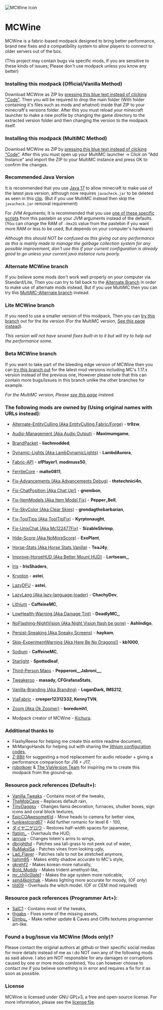 ![MCWine Icon](https://i.imgur.com/sykJqfG.png)
# MCWine
MCWine is a fabric-based modpack designed to bring better performance, brand new fixes and a compatibility system to allow players to connect to older servers out of the box.

(This project may contain bugs via specific mods, If you are sensitive to these kinds of issues; Please don't use modpack unless you know any better)

### Installing this modpack (Official/Vanilla Method)

Download MCWine as ZIP by [pressing this blue text instead of clicking "Code"](https://github.com/Kichura/MCWine/archive/Standard.zip). Then you will be required to drop the main folder (With folder containing it's files such as mods and whatnot) inside that ZIP to your minecraft's versions folder. After this you must reload your minecraft launcher to make a new profile by changing the game directory to the extracted version folder and then changing the version to the modpack itself.

### Installing this modpack (MultiMC Method)

Download MCWine as ZIP by [pressing this blue text instead of clicking "Code"](https://github.com/Kichura/MCWine/archive/MultiMC-Standard.zip). After this you must open up your MultiMC launcher -> Click on "Add Instance" and import the ZIP to your MultiMC instance and press OK to confirm the changes.

### Recommended Java Version

It is recommended that you use [Java 17](https://jdk.java.net/17) to allow minecraft to make use of the latest java version, although now requires ```javacheck.jar``` to be deleted as seen in this [clip](https://streamable.com/i3voeu). (But if you use MultiMC instead then skip the ```javacheck.jar``` removal requirement)

For JVM Arguments; It is recommended that you use [one of these specific scripts](https://pastebin.com/raw/7ek6VmPB) from this pastebin as your JVM arguments instead of the defaults. (You can change the RAM of ```-Xmx2G``` value from the pastebin if you want more RAM or less to be used, But depends on your computer's hardware)

*Although this should NOT be confused as this giving out any performance as this is mainly made to manage the garbage collection system for any possible improvement, don't use this if your current configuration is already good to go unless your current java instance runs poorly.*

### Alternate MCWine branch

If you believe some mods don't work well properly on your computer via Standard/Lite, Then you can try to fall back to the [Alternate Branch](https://github.com/Kichura/MCWine/archive/Alternate.zip) in order to make use of alternate mods instead, But if you use MultiMC then you can try this [MultiMC-Alternate branch](https://github.com/Kichura/MCWine/archive/MultiMC-Alternate.zip) instead.

### Lite MCWine branch

If you need to use a smaller version of this modpack, Then you can [try this branch](https://github.com/Kichura/MCWine/archive/Lite.zip) out for the lite version (For the MultiMC version, [See this page instead](https://github.com/Kichura/MCWine/archive/MultiMC-Lite.zip)).

*This version will not have several fixes built-in to it but will try to help out the performance some.*

### Beta MCWine branch

If you want to take part of the bleeding edge version of MCWine then you can [try this branch out](https://github.com/Kichura/MCWine/archive/Beta.zip) for the latest mod versions including MC's 1.17.x version instead of the previous one, However please note that this can contain more bugs/issues in this branch unlike the other branches for example.

*For the MultiMC version, Please [see this page](https://github.com/Kichura/MCWine/archive/MultiMC-Beta.zip) instead.*

### The following mods are owned by (Using original names with URLs instead):

- [Alternate-EntityCulling (Aka EntityCulling Fabric/Forge)](https://www.curseforge.com/minecraft/mc-mods/entityculling) - **tr9zw**,
- [Audio-Management (Aka Audio Output)](https://www.curseforge.com/minecraft/mc-mods/audio-output) - **Maximumgame**,
- [BrandPacket](https://www.curseforge.com/minecraft/mc-mods/brandpacket) - **liachmodded**,
- [Dynamic-Lights (Aka LambDynamicLights)](https://modrinth.com/mod/lambdynamiclights) - **LambdAurora**,
- [Fabric-API](https://modrinth.com/mod/fabric-api) - **sfPlayer1**, **modmuss50**,
- [FerriteCore](https://modrinth.com/mod/ferrite-core) - **malte0811**,
- [Fix-Advancements (Aka Advancements Debug)](https://www.curseforge.com/minecraft/mc-mods/advancements-debug) - **thetechnici4n**,
- [Fix-ChatPosition (Aka Chat Up!)](https://www.curseforge.com/minecraft/mc-mods/chat-up) - **gnembon**,
- [Fix-ItemModels (Aka Item Model Fix)](https://www.curseforge.com/minecraft/mc-mods/item-model-fix) - **Pepper_Bell**,
- [Fix-SkyColor (Aka Clear Skies)](https://www.curseforge.com/minecraft/mc-mods/clear-skies) - **grondagthebarbarian**,
- [Fix-ToolTips (Aka ToolTipFix)](https://www.curseforge.com/minecraft/mc-mods/tooltipfix) - **Kyrptonaught**,
- [Fix-UnixChat (Aka Mc122477Fix)](https://modrinth.com/mod/mc122477fix) - **SizableShrimp**,
- [Hide-Score (Aka NoMoreScore)](https://github.com/ExoPlant/NoMoreScore) - **ExoPlant**,
- [Horse-Stats (Aka Horse Stats Vanilla)](https://www.curseforge.com/minecraft/mc-mods/horsestatsvanilla) - **TeaJ4y**,
- [Improve-HorseHUD (Aka Better Mount HUD)](https://www.curseforge.com/minecraft/mc-mods/better-mount-hud) - **Lortseam_**,
- [Iris](https://github.com/IrisShaders/Iris) - **IrisShaders**,
- [Krypton](https://modrinth.com/mod/krypton) - **astei**,
- [LazyDFU](https://modrinth.com/mod/lazydfu) - **astei**,
- [LazyLang (Aka lazy-language-loader)](https://github.com/ChachyDev/lazy-language-loader) - **ChachyDev**,
- [Lithium](https://modrinth.com/mod/lithium) - **CaffeineMC**,
- [LowHealth-Warning (Aka Damage Tint)](https://www.curseforge.com/minecraft/mc-mods/damage-tint) - **DeadlyMC_**,
- [NoFlashing-NightVision (Aka Night Vision flash be gone)](https://www.curseforge.com/minecraft/mc-mods/night-vision-flash-be-gone) - **AshIndigo**,
- [Persist-Sneaking (Aka Sneaky Screens)](https://www.curseforge.com/minecraft/mc-mods/sneaky-screens) - **haykam**,
- [Skip-ExperimentWarning (Aka Here Be No Dragons!)](https://modrinth.com/mod/here-be-no-dragons) - **kb1000**,
- [Sodium](https://github.com/CaffeineMC/sodium-fabric/tree/1.16.x/next) - **CaffeineMC**,
- [Starlight](https://github.com/Spottedleaf/Starlight) - **Spottedleaf**,
- [Third-Person Maps](https://www.curseforge.com/minecraft/mc-mods/third-person-maps) - **Pepperoni__Jabroni__**,
- [Tweakeroo](https://masa.dy.fi/mcmods/client_mods/?mcver=1.16.4&mod=tweakeroo) - **masady, CFGrafanaStats**,
- [Vanilla-Branding (Aka Branding)](https://github.com/IMS212/fabric-branding) - **LoganDark, IMS212**,
- [ViaFabric](https://www.curseforge.com/minecraft/mc-mods/viafabric) - **creeper12312332, KennyTVN**,
- [Zoom (Aka Ok Zoomer)](https://modrinth.com/mod/ok-zoomer) - **boredomh1**,

- Modpack creator of MCWine - [Kichura](https://github.com/Kichura/MCWine).

### Additional thanks to

- FlashyReese for helping me create this entire readme document,
- MrMangoHands for helping out with sharing the [lithium configuration codes](https://github.com/CaffeineMC/lithium-fabric/blob/1.17.x/dev/src/main/java/me/jellysquid/mods/lithium/common/config/LithiumConfig.java),
- [Z-8Bit](https://github.com/Z-8Bit) for suggesting a mod replacement for audio reloader + giving a performance comparison for J16 + J17,
- [robotkoer](https://www.curseforge.com/minecraft/modpacks/fabulously-optimized) & [The ViaVersion Team](https://github.com/ViaVersion) for inspiring me to create this modpack from the ground-up.

### Resource pack references (Default+):

- [Vanilla Tweaks](https://vanillatweaks.net/picker/resource-packs) - Contains most of the tweaks,
- [TheMobCave](https://www.youtube.com/watch?v=9PYpUCo8TKQ) - Replaces default rain,
- [TinyDaggsy](https://pastebin.com/raw/xLie81Je) - Changes llama decoration, furnaces, shulker boxes, sign icons and coral block textures,
- [EpicCOAwesomeKid](https://www.curseforge.com/minecraft/texture-packs/corrected-mob-heads) - Move heads to camera for better view,
- [funkiestcord67](https://www.curseforge.com/minecraft/texture-packs/repaired-enchanting) - Add further romanic for level 6 - 100,
- [ダイヤ二ゲロウ](https://www.curseforge.com/minecraft/texture-packs/half-width-space-restoration) - Restores half-width spaces for japanese,
- [flatjim_](https://www.curseforge.com/minecraft/texture-packs/gui-retextures) - Overhauls the HUD,
- [ianruja](https://www.curseforge.com/minecraft/texture-packs/accurate-totem-of-undying) - Changes totem's arms to wings,
- [dbrighthd](https://www.curseforge.com/minecraft/texture-packs/sea-grass-fix) - Patches sea tall-grass to not peek out of water,
- [RuMakslSa](https://www.curseforge.com/minecraft/texture-packs/improved-vines) - Patches vines from looking ugly,
- [Lad_Flaver](https://www.curseforge.com/minecraft/texture-packs/rail-fix) - Patches rails to not be stretched anymore,
- [liahim85](https://www.curseforge.com/minecraft/texture-packs/authentic-shadows) - Makes entity shadow accurate to MC's style,
- [qkrehf2](https://www.curseforge.com/minecraft/texture-packs/bkt-better-korean-translation) - Makes korean more naturally,
- [Bold_Muddy](https://www.curseforge.com/minecraft/texture-packs/amethyst-trident) - Makes trident amethyst-like,
- [mr_ch0c0late1](https://www.curseforge.com/minecraft/texture-packs/blockstates) - Makes the age system more noticable,
- [send4kolchak](https://www.curseforge.com/minecraft/texture-packs/sends-realistic-lighting) - Makes lighting more accurate for moody, (OF only)
- [tild09](https://www.curseforge.com/minecraft/texture-packs/updated-witches) - Overhauls the witch model. (OF or CEM mod required)

### Resource pack references (Programmer Art+):
- [SalC1](https://salc1.com) - Contains most of the tweaks,
- [thgabs](https://www.curseforge.com/minecraft/texture-packs/programmer-art-fix) - Fixes some of the missing assets,
- [Dimbu_](https://www.curseforge.com/minecraft/texture-packs/programmer-plus) - Make nether update & Caves and Cliffs textures programmer art-like.

### Found a bug/issue via MCWine (Mods only)?

Please contact the original authors at github or their specific social medias for more details instead of me as i do NOT own any of the following mods as said above. I also am NOT responsible for any damages or corruptions caused by one or more mods combined, You can however choose to contact me if you believe something is in error and requires a fix for it as soon as possible.

### License

MCWine is licensed under GNU GPLv3, a free and open-source license. For more information, please see the [license file](https://github.com/Kichura/MCWine/blob/Standard/LICENSE).
